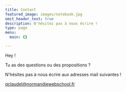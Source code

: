 ```yaml
---
title: Contact
featured_image: images/notebook.jpg
omit_header_text: true
description: N'hésitez pas à nous écrire !
type: page
menu:
  main: {}

---
```

Hey !

Tu as des questions ou des propositions ?

N'hésites pas à nous écrire aux adresses mail suivantes !

qclaudel@normandiewebschool.fr